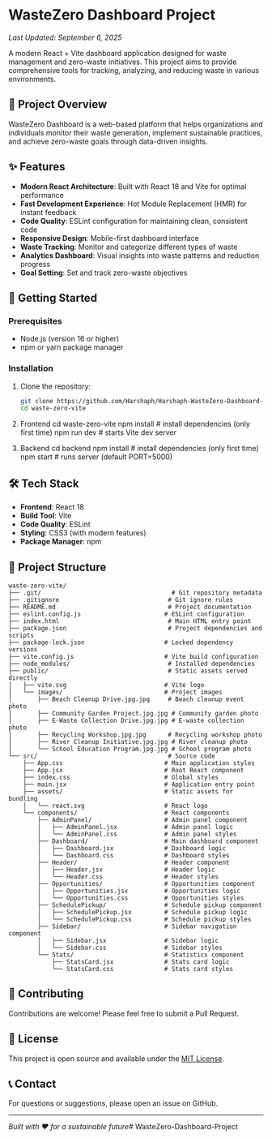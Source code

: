 # WasteZero Dashboard Project

*Last Updated: September 6, 2025*

A modern React + Vite dashboard application designed for waste management and zero-waste initiatives. This project aims to provide comprehensive tools for tracking, analyzing, and reducing waste in various environments.

## 🌱 Project Overview

WasteZero Dashboard is a web-based platform that helps organizations and individuals monitor their waste generation, implement sustainable practices, and achieve zero-waste goals through data-driven insights.

## ✨ Features

- **Modern React Architecture**: Built with React 18 and Vite for optimal performance
- **Fast Development Experience**: Hot Module Replacement (HMR) for instant feedback
- **Code Quality**: ESLint configuration for maintaining clean, consistent code
- **Responsive Design**: Mobile-first dashboard interface
- **Waste Tracking**: Monitor and categorize different types of waste
- **Analytics Dashboard**: Visual insights into waste patterns and reduction progress
- **Goal Setting**: Set and track zero-waste objectives

## 🚀 Getting Started

### Prerequisites
- Node.js (version 16 or higher)
- npm or yarn package manager

### Installation

1. Clone the repository:
   ```bash
   git clone https://github.com/Harshaph/Harshaph-WasteZero-Dashboard-project.git
   cd waste-zero-vite
   ```

2. Frontend
cd waste-zero-vite
npm install        # install dependencies (only first time)
npm run dev        # starts Vite dev server


3. Backend
cd backend
npm install        # install dependencies (only first time)
npm start          # runs server (default PORT=5000)


## 🛠️ Tech Stack

- **Frontend**: React 18
- **Build Tool**: Vite
- **Code Quality**: ESLint
- **Styling**: CSS3 (with modern features)
- **Package Manager**: npm

## 📁 Project Structure

```
waste-zero-vite/
├── .git/                                    # Git repository metadata
├── .gitignore                              # Git ignore rules
├── README.md                               # Project documentation
├── eslint.config.js                       # ESLint configuration
├── index.html                              # Main HTML entry point
├── package.json                            # Project dependencies and scripts
├── package-lock.json                      # Locked dependency versions
├── vite.config.js                         # Vite build configuration
├── node_modules/                           # Installed dependencies
├── public/                                 # Static assets served directly
│   ├── vite.svg                           # Vite logo
│   └── images/                            # Project images
│       ├── Beach Cleanup Drive.jpg.jpg     # Beach cleanup event photo
│       ├── Community Garden Project.jpg.jpg # Community garden photo
│       ├── E-Waste Collection Drive.jpg.jpg # E-waste collection photo
│       ├── Recycling Workshop.jpg.jpg      # Recycling workshop photo
│       ├── River Cleanup Initiative.jpg.jpg # River cleanup photo
│       └── School Education Program.jpg.jpg # School program photo
└── src/                                    # Source code
    ├── App.css                            # Main application styles
    ├── App.jsx                            # Root React component
    ├── index.css                          # Global styles
    ├── main.jsx                           # Application entry point
    ├── assets/                            # Static assets for bundling
    │   └── react.svg                      # React logo
    └── components/                        # React components
        ├── AdminPanel/                    # Admin panel component
        │   ├── AdminPanel.jsx             # Admin panel logic
        │   └── AdminPanel.css             # Admin panel styles
        ├── Dashboard/                     # Main dashboard component
        │   ├── Dashboard.jsx              # Dashboard logic
        │   └── Dashboard.css              # Dashboard styles
        ├── Header/                        # Header component
        │   ├── Header.jsx                 # Header logic
        │   └── Header.css                 # Header styles
        ├── Opportunities/                 # Opportunities component
        │   ├── Opportunities.jsx          # Opportunities logic
        │   └── Opportunities.css          # Opportunities styles
        ├── SchedulePickup/                # Schedule pickup component
        │   ├── SchedulePickup.jsx         # Schedule pickup logic
        │   └── SchedulePickup.css         # Schedule pickup styles
        ├── Sidebar/                       # Sidebar navigation component
        │   ├── Sidebar.jsx                # Sidebar logic
        │   └── Sidebar.css                # Sidebar styles
        └── Stats/                         # Statistics component
            ├── StatsCard.jsx              # Stats card logic
            └── StatsCard.css              # Stats card styles
```

## 🤝 Contributing

Contributions are welcome! Please feel free to submit a Pull Request.

## 📄 License

This project is open source and available under the [MIT License](LICENSE).

## 📞 Contact

For questions or suggestions, please open an issue on GitHub.

---
*Built with ❤️ for a sustainable future*# WasteZero-Dashboard-Project
